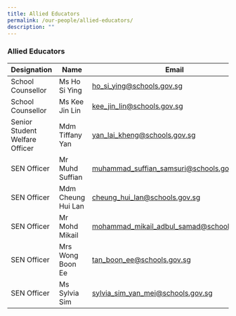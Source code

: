 ```yaml
---
title: Allied Educators
permalink: /our-people/allied-educators/
description: ""
---
```

### Allied Educators
 
|Designation | Name | Email |
| -------- | -------- | -------- |
| School Counsellor   | Ms Ho Si Ying     | ho_si_ying@schools.gov.sg     |
| School Counsellor   | Ms Kee Jin Lin     | kee_jin_lin@schools.gov.sg     |
| Senior Student Welfare Officer   | Mdm Tiffany Yan     | yan_lai_kheng@schools.gov.sg     |
| SEN Officer  | Mr Muhd Suffian     | muhammad_suffian_samsuri@schools.gov.sg     |
| SEN Officer  | Mdm Cheung Hui Lan     | cheung_hui_lan@schools.gov.sg     |
| SEN Officer   | Mr Mohd Mikail     | mohammad_mikail_adbul_samad@schools.gov.sg     |
| SEN Officer   | Mrs Wong Boon Ee     | tan_boon_ee@schools.gov.sg     |
| SEN Officer  | Ms Sylvia Sim     | sylvia_sim_yan_mei@schools.gov.sg     |


